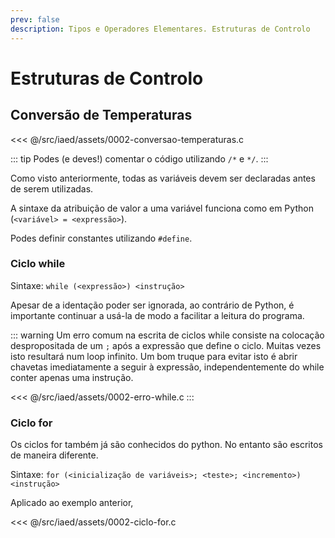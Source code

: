 ```yaml
---
prev: false
description: Tipos e Operadores Elementares. Estruturas de Controlo
---
```


# Estruturas de Controlo

## Conversão de Temperaturas

<<< @/src/iaed/assets/0002-conversao-temperaturas.c

::: tip
Podes (e deves!) comentar o código utilizando `/*` e `*/`.
:::

Como visto anteriormente, todas as variáveis devem ser declaradas antes de serem utilizadas.

A sintaxe da atribuição de valor a uma variável funciona como em Python (`<variável> = <expressão>`).

Podes definir constantes utilizando `#define`.

### Ciclo while

Sintaxe: `while (<expressão>) <instrução>`

Apesar de a identação poder ser ignorada, ao contrário de Python, é importante continuar a usá-la de modo a facilitar
a leitura do programa.

::: warning
Um erro comum na escrita de ciclos while consiste na colocação despropositada de um `;` após a expressão que define o ciclo.
Muitas vezes isto resultará num loop infinito. Um bom truque para evitar isto é abrir chavetas imediatamente
a seguir à expressão, independentemente do while conter apenas uma instrução.

<<< @/src/iaed/assets/0002-erro-while.c
:::

### Ciclo for

Os ciclos for também já são conhecidos do python. No entanto são escritos de maneira diferente.

Sintaxe: `for (<inicialização de variáveis>; <teste>; <incremento>) <instrução>`

Aplicado ao exemplo anterior,

<<< @/src/iaed/assets/0002-ciclo-for.c
